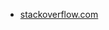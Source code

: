 * [stackoverflow.com](https://stackoverflow.com/questions/1584370/how-to-merge-two-arrays-in-javascript-and-de-duplicate-items)
